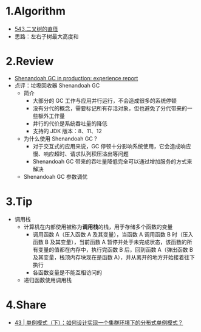 # 1.Algorithm
- [543.二叉树的直径](https://leetcode-cn.com/problems/diameter-of-binary-tree/)
- 思路：左右子树最大高度和

# 2.Review
- [Shenandoah GC in production: experience report](http://clojure-goes-fast.com/blog/shenandoah-in-production/)
- 点评：垃圾回收器 Shenandoah GC
    - 简介
        - 大部分的 GC 工作与应用并行运行，不会造成很多的系统停顿
        - 没有分代的概念，需要标记所有存活对象，但也避免了分代带来的一些额外工作量
        - 并行的代价是系统吞吐量的降低
        - 支持的 JDK 版本：8、11、12
    - 为什么使用 Shenandoah GC？
        - 对于交互式的应用来说，GC 停顿十分影响系统使用，它会造成响应慢、响应超时、请求队列积压溢出等问题
        - Shenandoah GC 带来的吞吐量降低完全可以通过增加服务的方式来解决
    - Shenandoah GC 参数调优

# 3.Tip
- 调用栈
    - 计算机在内部使用被称为**调用栈**的栈，用于存储多个函数的变量
        - 调用函数 A（压入函数 A 及其变量），当函数 A 调用函数 B 时（压入函数 B 及其变量），当前函数 A 暂停并处于未完成状态，该函数的所有变量的值都在内存中，执行完函数 B 后，回到函数 A（弹出函数 B 及其变量，栈顶内存块现在是函数 A），并从离开的地方开始接着往下执行
        - 各函数变量是不能互相访问的
    - 递归函数使用调用栈

# 4.Share
- [43 | 单例模式（下）：如何设计实现一个集群环境下的分布式单例模式？](https://time.geekbang.org/column/article/196790)